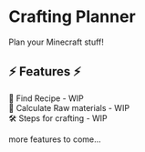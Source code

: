 # Crafting Planner

Plan your Minecraft stuff!

## ⚡ Features ⚡

📖 Find Recipe - WIP  
🧮 Calculate Raw materials - WIP  
🛠️ Steps for crafting - WIP

more features to come...
